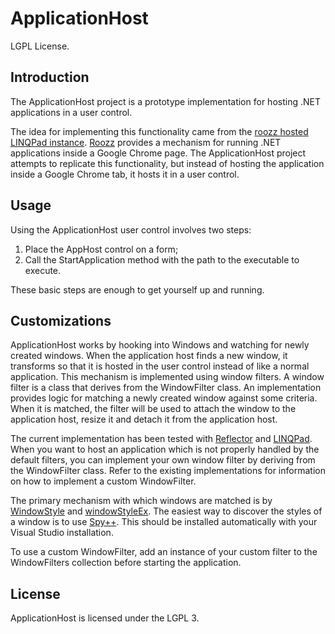 # ApplicationHost

LGPL License.

## Introduction

The ApplicationHost project is a prototype implementation for hosting .NET
applications in a user control.

The idea for implementing this functionality came from the [roozz hosted
LINQPad instance](http://prod.roozz.com/apps/61/LINQPad.htm).
[Roozz](http://www.roozz.com/) provides a mechanism for running .NET applications
inside a Google Chrome page. The ApplicationHost project attempts to replicate
this functionality, but instead of hosting the application inside a Google
Chrome tab, it hosts it in a user control.

## Usage

Using the ApplicationHost user control involves two steps:

1. Place the AppHost control on a form;
2. Call the StartApplication method with the path to the executable to execute.

These basic steps are enough to get yourself up and running.

## Customizations

ApplicationHost works by hooking into Windows and watching for newly created
windows. When the application host finds a new window, it transforms so that
it is hosted in the user control instead of like a normal application. This
mechanism is implemented using window filters. A window filter is a class
that derives from the WindowFilter class. An implementation provides
logic for matching a newly created window against some criteria. When it is
matched, the filter will be used to attach the window to the application host,
resize it and detach it from the application host.

The current implementation has been tested with [Reflector](http://www.reflector.net/)
and [LINQPad](http://www.linqpad.net/). When you want to host an application which
is not properly handled by the default filters, you can implement your
own window filter by deriving from the WindowFilter class. Refer to the
existing implementations for information on how to implement a custom WindowFilter.

The primary mechanism with which windows are matched is by
[WindowStyle](http://msdn.microsoft.com/en-us/library/windows/desktop/ms632600.aspx) and
[windowStyleEx](http://msdn.microsoft.com/en-us/library/windows/desktop/ff700543.aspx).
The easiest way to discover the styles of a window is to use
[Spy++](http://msdn.microsoft.com/en-us/library/aa264396.aspx). This should be installed
automatically with your Visual Studio installation.

To use a custom WindowFilter, add an instance of your custom filter to the
WindowFilters collection before starting the application.

## License

ApplicationHost is licensed under the LGPL 3.
